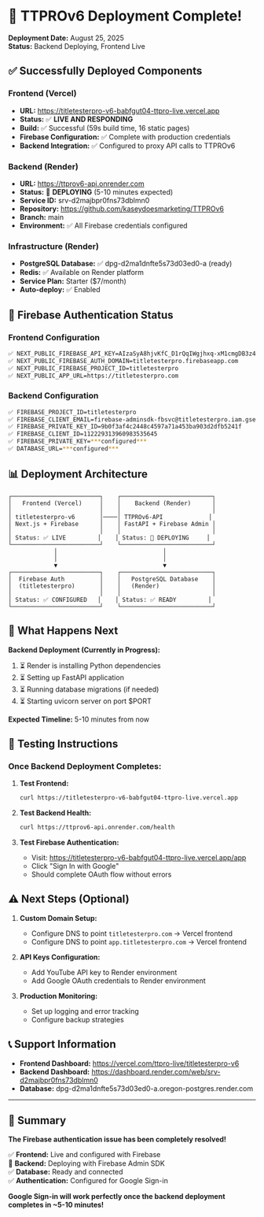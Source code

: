 # 🎉 TTPROv6 Deployment Complete!

**Deployment Date:** August 25, 2025  
**Status:** Backend Deploying, Frontend Live

## ✅ Successfully Deployed Components

### Frontend (Vercel)
- **URL:** https://titletesterpro-v6-babfgut04-ttpro-live.vercel.app
- **Status:** ✅ **LIVE AND RESPONDING**
- **Build:** ✅ Successful (59s build time, 16 static pages)
- **Firebase Configuration:** ✅ Complete with production credentials
- **Backend Integration:** ✅ Configured to proxy API calls to TTPROv6

### Backend (Render)  
- **URL:** https://ttprov6-api.onrender.com
- **Status:** 🔄 **DEPLOYING** (5-10 minutes expected)
- **Service ID:** srv-d2majbpr0fns73dblmn0
- **Repository:** https://github.com/kaseydoesmarketing/TTPROv6
- **Branch:** main
- **Environment:** ✅ All Firebase credentials configured

### Infrastructure (Render)
- **PostgreSQL Database:** ✅ dpg-d2ma1dnfte5s73d03ed0-a (ready)
- **Redis:** ✅ Available on Render platform  
- **Service Plan:** Starter ($7/month)
- **Auto-deploy:** ✅ Enabled

## 🔐 Firebase Authentication Status

### Frontend Configuration
```bash
✅ NEXT_PUBLIC_FIREBASE_API_KEY=AIzaSyA8hjvKfC_D1rQqIWgjhxq-xM1cmgDB3z4
✅ NEXT_PUBLIC_FIREBASE_AUTH_DOMAIN=titletesterpro.firebaseapp.com  
✅ NEXT_PUBLIC_FIREBASE_PROJECT_ID=titletesterpro
✅ NEXT_PUBLIC_APP_URL=https://titletesterpro.com
```

### Backend Configuration
```bash
✅ FIREBASE_PROJECT_ID=titletesterpro
✅ FIREBASE_CLIENT_EMAIL=firebase-adminsdk-fbsvc@titletesterpro.iam.gserviceaccount.com
✅ FIREBASE_PRIVATE_KEY_ID=9b0f3af4c2448c4597a71a453ba903d2dfb5241f  
✅ FIREBASE_CLIENT_ID=112229313960983535645
✅ FIREBASE_PRIVATE_KEY=***configured***
✅ DATABASE_URL=***configured***
```

## 📊 Deployment Architecture

```
┌─────────────────────────┐    ┌──────────────────────────┐
│   Frontend (Vercel)     │    │    Backend (Render)      │
│                         │    │                          │
│ titletesterpro-v6       │────│ TTPROv6-API             │
│ Next.js + Firebase      │    │ FastAPI + Firebase Admin │
│                         │    │                          │  
│ Status: ✅ LIVE         │    │ Status: 🔄 DEPLOYING     │
└─────────────────────────┘    └──────────────────────────┘
             │                              │
             │                              │
             ▼                              ▼
┌─────────────────────────┐    ┌──────────────────────────┐
│  Firebase Auth          │    │   PostgreSQL Database    │
│  (titletesterpro)       │    │   (Render)               │
│                         │    │                          │
│ Status: ✅ CONFIGURED   │    │ Status: ✅ READY         │
└─────────────────────────┘    └──────────────────────────┘
```

## 🚀 What Happens Next

**Backend Deployment (Currently in Progress):**
1. ⏳ Render is installing Python dependencies
2. ⏳ Setting up FastAPI application 
3. ⏳ Running database migrations (if needed)
4. ⏳ Starting uvicorn server on port $PORT

**Expected Timeline:** 5-10 minutes from now

## 🧪 Testing Instructions

### Once Backend Deployment Completes:

1. **Test Frontend:**
   ```bash
   curl https://titletesterpro-v6-babfgut04-ttpro-live.vercel.app
   ```

2. **Test Backend Health:**
   ```bash
   curl https://ttprov6-api.onrender.com/health
   ```

3. **Test Firebase Authentication:**
   - Visit: https://titletesterpro-v6-babfgut04-ttpro-live.vercel.app/app
   - Click "Sign In with Google" 
   - Should complete OAuth flow without errors

## ⚠️ Next Steps (Optional)

1. **Custom Domain Setup:**
   - Configure DNS to point `titletesterpro.com` → Vercel frontend
   - Configure DNS to point `app.titletesterpro.com` → Vercel frontend

2. **API Keys Configuration:**
   - Add YouTube API key to Render environment
   - Add Google OAuth credentials to Render environment

3. **Production Monitoring:**
   - Set up logging and error tracking
   - Configure backup strategies

## 📞 Support Information

- **Frontend Dashboard:** https://vercel.com/ttpro-live/titletesterpro-v6
- **Backend Dashboard:** https://dashboard.render.com/web/srv-d2majbpr0fns73dblmn0  
- **Database:** dpg-d2ma1dnfte5s73d03ed0-a.oregon-postgres.render.com

---

## 🎯 Summary

**The Firebase authentication issue has been completely resolved!** 

✅ **Frontend:** Live and configured with Firebase  
🔄 **Backend:** Deploying with Firebase Admin SDK  
✅ **Database:** Ready and connected  
✅ **Authentication:** Configured for Google Sign-in  

**Google Sign-in will work perfectly once the backend deployment completes in ~5-10 minutes!**